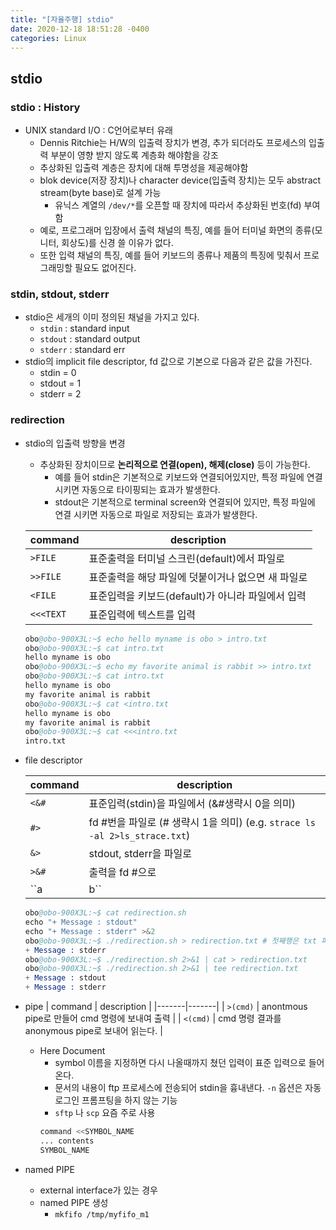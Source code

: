 ```yaml
---
title: "[자율주행] stdio"
date: 2020-12-18 18:51:28 -0400
categories: Linux
---
```


## stdio

### stdio : History

- UNIX standard I/O : C언어로부터 유래
    - Dennis Ritchie는 H/W의 입출력 장치가 변경, 추가 되더라도 프로세스의 입출력 부분이 영향 받지 않도록 계층화 해야함을 강조
    - 추상화된 입출력 계층은 장치에 대해 투명성을 제공해야함
    - blok device(저장 장치)나 character device(입출력 장치)는 모두 abstract stream(byte base)로 설계 가능
        - 유닉스 계열의 `/dev/*`를 오픈할 때 장치에 따라서 추상화된 번호(fd) 부여함
    - 예로, 프로그래머 입장에서 출력 채널의 특징, 예를 들어 터미널 화면의 종류(모니터, 회상도)를 신경 쓸 이유가 없다.
    - 또한 입력 채널의 특징, 예를 들어 키보드의 종류나 제품의 특징에 밎춰서 프로그래밍할 필요도 없어진다.

### stdin, stdout, stderr

- stdio은 세개의 이미 정의된 채널을 가지고 있다.
    - `stdin` : standard input
    - `stdout` : standard output
    - `stderr` : standard err
- stdio의 implicit file descriptor, fd 값으로 기본으로 다음과 같은 값을 가진다.
    - stdin = 0
    - stdout = 1
    - stderr = 2

### redirection

- stdio의 입출력 방향을 변경
    - 추상화된 장치이므로 **논리적으로 연결(open), 해제(close)** 등이 가능한다.
        - 예를 들어 stdin은 기본적으로 키보드와 연결되어있지만, 특정 파일에 연결 시키면 자동으로 타이핑되는 효과가 발생한다.
        - stdout은 기본적으로 terminal screen와 연결되어 있지만, 특정 파일에 연결 시키면 자동으로 파일로 저장되는 효과가 발생한다.

    | command | description |
    |-------|-------|
    | ``>FILE`` | 표준출력을 터미널 스크린(default)에서 파일로 |
    | ``>>FILE`` | 표준출력을 해당 파일에 덧붙이거나 없으면 새 파일로 |
    | ``<FILE`` | 표준입력을 키보드(default)가 아니라 파일에서 입력 |
    | ``<<<TEXT`` | 표준입력에 텍스트를 입력 |

    ```s
    obo@obo-900X3L:~$ echo hello myname is obo > intro.txt
    obo@obo-900X3L:~$ cat intro.txt 
    hello myname is obo
    obo@obo-900X3L:~$ echo my favorite animal is rabbit >> intro.txt 
    obo@obo-900X3L:~$ cat intro.txt 
    hello myname is obo
    my favorite animal is rabbit
    obo@obo-900X3L:~$ cat <intro.txt 
    hello myname is obo
    my favorite animal is rabbit
    obo@obo-900X3L:~$ cat <<<intro.txt
    intro.txt
    ```
- file descriptor

    | command | description |
    |-------|-------|
    | ``<&#`` | 표준입력(stdin)을 파일에서 (&#생략시 0을 의미) |
    | ``#>`` | fd #번을 파일로 (# 생략시 1을 의미) (e.g. `strace ls -al 2>ls_strace.txt`) |
    | ``&>`` | stdout, stderr을 파일로 |
    | ``>&#`` | 출력을 fd #으로 |
    | ``a | b`` | 리다이렉션 파이프, `a`의 표준 출력은 `b`의 표준입력으로 연결됨. `|&`으로 만들면 stdout, stderr을 결합해서 보낸다. |

    ```s
    obo@obo-900X3L:~$ cat redirection.sh 
    echo "+ Message : stdout"
    echo "+ Message : stderr" >&2
    obo@obo-900X3L:~$ ./redirection.sh > redirection.txt # 첫째행은 txt 파일에 저장. 둘째행은 stderr로 리다이렉션이므로 터미널에 출력
    + Message : stderr
    obo@obo-900X3L:~$ ./redirection.sh 2>&1 | cat > redirection.txt 
    obo@obo-900X3L:~$ ./redirection.sh 2>&1 | tee redirection.txt 
    + Message : stdout
    + Message : stderr
    ```

- pipe
    | command | description |
    |-------|-------|
    | ``>(cmd)`` | anontmous pipe로 만들어 cmd 명령에 보내여 출력 |
    | ``<(cmd)`` | cmd 명령 결과를 anonymous pipe로 보내어 읽는다. |

    - Here Document
        - symbol 이름을 지정하면 다시 나올때까지 쳤던 입력이 표준 입력으로 들어온다.
        - 문서의 내용이 ftp 프로세스에 전송되어 stdin을 흉내낸다. ``-n`` 옵션은 자동 로그인 프롬프팅을 하지 않는 기능
        - `sftp` 나 `scp` 요즘 주로 사용
        ```s
        command <<SYMBOL_NAME
        ... contents
        SYMBOL_NAME
        ```

- named PIPE
    - external interface가 있는 경우
    - named PIPE 생성
        - ``mkfifo /tmp/myfifo_m1``